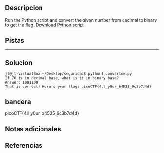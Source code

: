 ## Descripcion
Run the Python script and convert the given number from decimal to binary to get the flag. [Download Python script](https://artifacts.picoctf.net/c/23/convertme.py)

## Pistas 
****** 
## Solucion
```
jt@jt-VirtualBox:~/Desktop/seguridad$ python3 convertme.py 
If 76 is in decimal base, what is it in binary base?
Answer: 1001100
That is correct! Here's your flag: picoCTF{4ll_y0ur_b4535_9c3b7d4d}

```
## bandera
picoCTF{4ll_y0ur_b4535_9c3b7d4d}

## Notas adicionales 

## Referencias